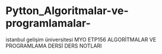 # Pytton_Algoritmalar-ve-programlamalar-
istanbul gelişim üniversitesi MYO ETP156 ALGORİTMALAR VE PROGRAMLAMA DERSİ DERS NOTLARI 
